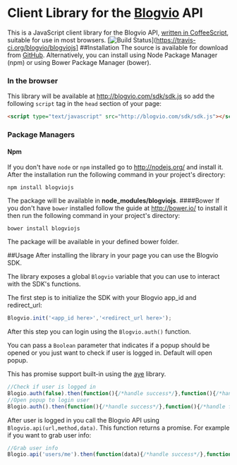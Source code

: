 # Client Library for the [Blogvio](http://blogvio.com) API

This is a JavaScript client library for the Blogvio API,
[written in CoffeeScript](http://coffeescript.org/), suitable for use in most
browsers.
[![Build Status](https://travis-ci.org/blogvio/blogviojs.png)](https://travis-ci.org/blogvio/blogviojs]
##Installation
The source is available for download from
[GitHub](http://github.com/blogvio/blogviojs).
Alternatively, you can install using Node Package Manager (npm) or using Bower Package Manager (bower).
### In the browser
This library will be available at http://blogvio.com/sdk/sdk.js
so add  the following `script` tag in the `head` section of your page:
```html
<script type="text/javascript" src="http://blogvio.com/sdk/sdk.js"></script>
 ```
### Package Managers
#### Npm
If you don't have `node` or `npm` installed go to http://nodejs.org/ and install it.
After the installation run the following command in your project's directory:
```
npm install blogviojs
 ```
The package will be available in **node_modules/blogviojs**.
####Bower
If you don't have `bower` installed follow the guide at http://bower.io/ to install it then run the following command in your project's directory:
```
bower install blogviojs
```
The package will be available in your defined bower folder.

##Usage
After installing the library in your page you can use the Blogvio SDK.

The library exposes a global `Blogvio` variable that you can use to interact with the SDK's functions.

The first step is to initialize the SDK with your Blogvio app_id and redirect_url:
```js
Blogvio.init('<app_id here>','<redirect_url here>');
```

After this step you can login using the `Blogvio.auth()` function.

You can pass a `Boolean` parameter that indicates if a popup should be opened or you just want to check if user is logged in. Default will open popup.

This has promise support built-in using the [aye](https://github.com/cburgmer/ayepromise) library.
```js
//Check if user is logged in
Blogio.auth(false).then(function(){/*handle success*/},function(){/*handle fail*/});
//Open popup to login user
Blogio.auth().then(function(){/*handle success*/},function(){/*handle fail*/});
```

After user is logged in you call the Blogvio API using `Blogvio.api(url,method,data)`.
This function returns a promise.
For example if you want to grab user info:
```js
//Grab user info
Blogio.api('users/me').then(function(data){/*handle success*/},function(error){/*handle fail*/});
```
